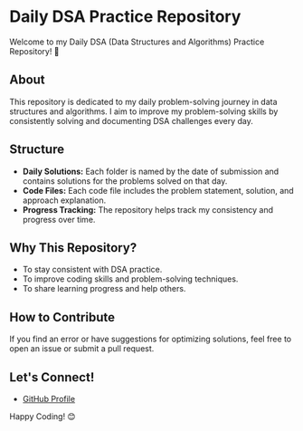 # Daily DSA Practice Repository

Welcome to my Daily DSA (Data Structures and Algorithms) Practice Repository! 🚀

## About
This repository is dedicated to my daily problem-solving journey in data structures and algorithms. I aim to improve my problem-solving skills by consistently solving and documenting DSA challenges every day.

## Structure
- **Daily Solutions:** Each folder is named by the date of submission and contains solutions for the problems solved on that day.
- **Code Files:** Each code file includes the problem statement, solution, and approach explanation.
- **Progress Tracking:** The repository helps track my consistency and progress over time.

## Why This Repository?
- To stay consistent with DSA practice.
- To improve coding skills and problem-solving techniques.
- To share learning progress and help others.

## How to Contribute
If you find an error or have suggestions for optimizing solutions, feel free to open an issue or submit a pull request.

## Let's Connect!
- [GitHub Profile](https://github.com/adityasinghz)

Happy Coding! 😊
